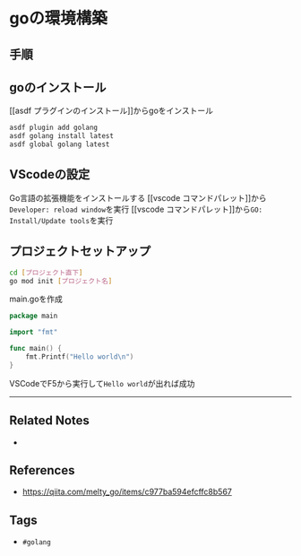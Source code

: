# goの環境構築
## 手順
## goのインストール
[[asdf プラグインのインストール]]からgoをインストール
```sh
asdf plugin add golang
asdf golang install latest
asdf global golang latest
```


## VScodeの設定
Go言語の拡張機能をインストールする
[[vscode コマンドパレット]]から`Developer: reload window`を実行
[[vscode コマンドパレット]]から`GO: Install/Update tools`を実行

## プロジェクトセットアップ
```sh
cd [プロジェクト直下]
go mod init [プロジェクト名]
```

main.goを作成
```go
package main

import "fmt"

func main() {
    fmt.Printf("Hello world\n")
}
```

VSCodeでF5から実行して`Hello world`が出れば成功

---
## Related Notes
- 

## References
- https://qiita.com/melty_go/items/c977ba594efcffc8b567

## Tags
- `#golang` 